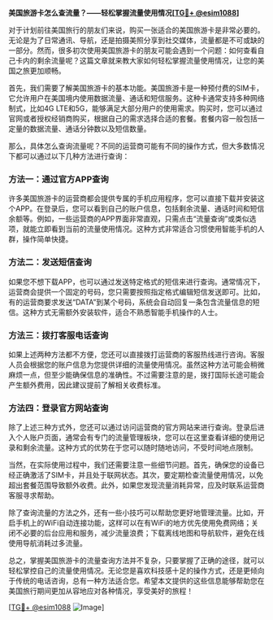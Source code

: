 **美国旅游卡怎么查流量？——轻松掌握流量使用情况[[TG💪+ @esim1088](https://t.me/s/esim1088)]**

对于计划前往美国旅行的朋友们来说，购买一张适合的美国旅游卡是非常必要的。无论是为了日常通讯、导航，还是拍摄美照分享到社交媒体，流量都是不可或缺的一部分。然而，很多初次使用美国旅游卡的朋友可能会遇到一个问题：如何查看自己卡内的剩余流量呢？这篇文章就来教大家如何轻松掌握流量使用情况，让您的美国之旅更加顺畅。

首先，我们需要了解美国旅游卡的基本功能。美国旅游卡是一种预付费的SIM卡，它允许用户在美国境内使用数据流量、通话和短信服务。这种卡通常支持多种网络制式，比如4G LTE和5G，能够满足大部分用户的使用需求。购买时，您可以通过官网或者授权经销商购买，根据自己的需求选择合适的套餐。套餐内容一般包括一定量的数据流量、通话分钟数以及短信数量。

那么，具体怎么查询流量呢？不同的运营商可能有不同的操作方式，但大多数情况下都可以通过以下几种方法进行查询：

### 方法一：通过官方APP查询

许多美国旅游卡的运营商都会提供专属的手机应用程序，您可以直接下载并安装这个APP。在登录后，您可以看到自己的账户信息，包括剩余流量、通话时间和短信余额等。例如，一些运营商的APP界面非常直观，只需点击“流量查询”或类似选项，就能立即看到当前的流量使用情况。这种方式非常适合习惯使用智能手机的人群，操作简单快捷。

### 方法二：发送短信查询

如果您不想下载APP，也可以通过发送特定格式的短信来进行查询。通常情况下，运营商会提供一个固定的号码，您只需要按照指定格式编辑短信发送即可。比如，有的运营商要求发送“DATA”到某个号码，系统会自动回复一条包含流量信息的短信。这种方式无需额外安装软件，适合不熟悉智能手机操作的人士。

### 方法三：拨打客服电话查询

如果上述两种方法都不方便，您还可以直接拨打运营商的客服热线进行咨询。客服人员会根据您的账户信息为您提供详细的流量使用情况。虽然这种方法可能会稍微麻烦一点，但至少能确保信息的准确性。不过需要注意的是，拨打国际长途可能会产生额外费用，因此建议提前了解相关收费标准。

### 方法四：登录官方网站查询

除了上述三种方式外，您还可以通过访问运营商的官方网站来进行查询。登录后进入个人账户页面，通常会有专门的流量管理板块，您可以在这里查看详细的使用记录和剩余流量。这种方式的优势在于您可以随时随地访问，不受时间地点限制。

当然，在实际使用过程中，我们还需要注意一些细节问题。首先，确保您的设备已经正确激活了SIM卡，并且处于联网状态。其次，要定期检查流量使用情况，以免超出套餐范围导致额外收费。此外，如果您发现流量消耗异常，应及时联系运营商客服寻求帮助。

除了查询流量的方法之外，还有一些小技巧可以帮助您更好地管理流量。比如，开启手机上的WiFi自动连接功能，这样可以在有WiFi的地方优先使用免费网络；关闭不必要的后台应用和服务，减少流量浪费；下载离线地图和导航软件，避免在线使用导航消耗过多流量。

总之，掌握美国旅游卡的流量查询方法并不复杂，只要掌握了正确的途径，就可以轻松掌控自己的流量使用情况。无论您是喜欢科技感十足的操作方式，还是更倾向于传统的电话咨询，总有一种方法适合您。希望本文提供的这些信息能够帮助您在美国旅行期间更加从容地应对各种情况，享受美好的旅程！

[[TG💪+ @esim1088](https://t.me/s/esim1088) ![Image](https://i.postimg.cc/4NQfJmqS/Snipaste-2025-05-13-00-14-12.png)]